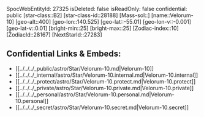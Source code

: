﻿---
location: [-55.01,140.525,400]
type: Station
tags:
- astro/Star

---
SpocWebEntityId: 27325
isDeleted: false
isReadOnly: false
confidential: public
[star-class::B2]
[star-class-id::28188]
[Mass-sol::]
[name::Velorum-10]
[geo-alt::400]
[geo-lon::140.525]
[geo-lat::-55.01]
[geo-lon-v::-0.001]
[geo-lat-v::0.01]
[bright-min::25]
[bright-max::25]
[Zodiac-index::10]
[ZodiacId::28167]
[NextStarId::27283]



## Confidential Links & Embeds: 
- [[../../../_public/astro/Star/Velorum-10.md|Velorum-10]] 
- [[../../../_internal/astro/Star/Velorum-10.internal.md|Velorum-10.internal]] 
- [[../../../_protect/astro/Star/Velorum-10.protect.md|Velorum-10.protect]] 
- [[../../../_private/astro/Star/Velorum-10.private.md|Velorum-10.private]] 
- [[../../../_personal/astro/Star/Velorum-10.personal.md|Velorum-10.personal]] 
- [[../../../_secret/astro/Star/Velorum-10.secret.md|Velorum-10.secret]] 
